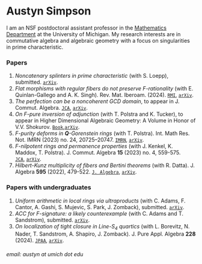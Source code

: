 # Austyn Simpson

I am an NSF postdoctoral assistant professor in the [Mathematics Department](https://lsa.umich.edu/math) at the University of Michigan. My research interests are in commutative algebra and algebraic geometry with a focus on singularities in prime characteristic.

### Papers
1. *Noncatenary splinters in prime characteristic* (with S. Loepp), submitted. [`arXiv`](https://arxiv.org/abs/2401.00925).
2. *Flat morphisms with regular fibers do not preserve F-rationality* (with E. Quinlan-Gallego and A. K. Singh). Rev. Mat. Iberoam. (2024). [`RMI`](https://doi.org/10.4171/RMI/1497), [`arXiv`](https://arxiv.org/abs/2307.03785).
3. *The perfection can be a noncoherent GCD domain*, to appear in J. Commut. Algebra. [`JCA`](https://projecteuclid.org/journals/jca/journal-of-commutative-algebra/acceptedpapers), [`arXiv`](https://arxiv.org/abs/2401.00803).
4. *On F-pure inversion of adjunction* (with T. Polstra and K. Tucker), to appear in Higher Dimensional Algebraic Geometry: A Volume in Honor of V.V. Shokurov. [`Book`](https://www.cambridge.org/core/books/higher-dimensional-algebraic-geometry/9353506913A29F9B4343A9EA352EF549),[`arXiv`](https://arxiv.org/abs/2305.17591).
5. *F-purity deforms in **Q**-Gorenstein rings* (with T. Polstra). Int. Math Res. Not. IMRN (2023) no. 24, 20725–20747. [`IMRN`](https://doi.org/10.1093/imrn/rnac254), [`arXiv`](https://arxiv.org/abs/2009.13444).
6. *F-nilpotent rings and permanence properties* (with J. Kenkel, K. Maddox, T. Polstra). J. Commut. Algebra **15** (2023) no. 4, 559-575.  
   [`JCA`](https://doi.org/10.1216/jca.2023.15.559), [`arXiv`](https://arxiv.org/abs/1912.01150).
7. *Hilbert-Kunz multiplicity of fibers and Bertini theorems* (with R. Datta). J. Algebra **595** (2022), 479-522. [`J. Algebra`](https://doi.org/10.1016/j.jalgebra.2021.10.025), [`arXiv`](https://arxiv.org/abs/1908.04819).

### Papers with undergraduates
1. *Uniform arithmetic in local rings via ultraproducts* (with C. Adams, F. Cantor, A. Gashi, S. Mujevic, S. Park, J. Zomback), submitted. [`arXiv`](https://arxiv.org/abs/2312.17391).
2. *ACC for F-signature: a likely counterexample* (with C. Adams and T. Sandstrom), submitted. [`arXiv`](https://arxiv.org/abs/2309.07901).
3. *On localization of tight closure in Line-S<sub>4</sub> quartics* (with L. Borevitz, N. Nader, T. Sandstrom, A. Shapiro, J. Zomback). J. Pure Appl. Algebra **228** (2024). [`JPAA`](https://doi.org/10.1016/j.jpaa.2024.107682), [`arXiv`](https://arxiv.org/abs/2211.03220).

###### email: austyn at umich dot edu
